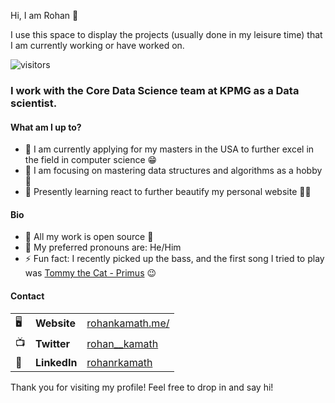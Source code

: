 Hi, I am Rohan 👋

I use this space to display the projects (usually done in my leisure time) that I am currently working or have worked on. 

![visitors](https://visitor-badge.glitch.me/badge?page_id=rohanrkamath.rohanrkamath)

### I work with the Core Data Science team at KPMG as a Data scientist. 

#### What am I up to?

- 🔭 I am currently applying for my masters in the USA to further excel in the field in computer science 😁
- 🌱 I am focusing on mastering data structures and algorithms as a hobby 📓
- 🤔 Presently learning react to further beautify my personal website 🐢✅

#### Bio

- 👀 All my work is open source 👀
- 🙂 My preferred pronouns are: He/Him
- ⚡ Fun fact: I recently picked up the bass, and the first song I tried to play was [Tommy the Cat - Primus](https://www.youtube.com/watch?v=r4OhIU-PmB8) 😉

#### Contact

| |                       |                                                           |
|-|-----------------------|-----------------------------------------------------------|
|🖥| **Website**          | [rohankamath.me/](https://rohankamath.me/)               |
|📺| **Twitter**         | [rohan__kamath](https://twitter.com/rohan__kamath)        |
|📝| **LinkedIn**         | [rohanrkamath](https://www.linkedin.com/in/rohanrkamath/) |

Thank you for visiting my profile! Feel free to drop in and say hi!

<!-- ⚡My stats⚡ -

[![Rohan's github stats](https://github-readme-stats.vercel.app/api?username=rohanrkamath&count_private=true&show_icons=true&theme=onedark)](https://github.com/anuraghazra/github-readme-stats) -->

<!-- [![Top Languages](https://github-readme-stats.vercel.app/api/top-langs/?username=rohanrkamath&layout=compact)](https://github.com/anuraghazra/github-readme-stats) -->


